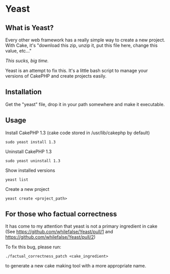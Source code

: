 Yeast
=====

What is Yeast?
---

Every other web framework has a really simple way to create a new project. 
With Cake, it's "download this zip, unzip it, put this file here, change this value, etc..."

*This sucks, big time.*

Yeast is an attempt to fix this. It's a little bash script to manage your versions
of CakePHP and create projects easily.

Installation
----
Get the "yeast" file, drop it in your path somewhere and make it executable.


Usage
---

Install CakePHP 1.3 (cake code stored in /usr/lib/cakephp by default)

    sudo yeast install 1.3

Uninstall CakePHP 1.3

    sudo yeast uninstall 1.3

Show installed versions

    yeast list

Create a new project

    yeast create <project_path>


For those who factual correctness
---
It has come to my attention that yeast is not a primary ingredient in cake (See https://github.com/whilefalse/Yeast/pull/1 and https://github.com/whilefalse/Yeast/pull/2)

To fix this bug, please run:

    ./factual_correctness_patch <cake_ingredient>

to generate a new cake making tool with a more appropriate name.
